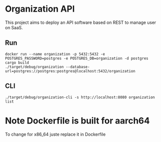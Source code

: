 # Organization API

This project aims to deploy an API software based on REST to manage user on SaaS.


## Run

```
docker run --name organization -p 5432:5432 -e POSTGRES_PASSWORD=postgres -e POSTGRES_DB=organization -d postgres
cargo build
./target/debug/organization --database-url=postgres://postgres:postgres@localhost:5432/organization
```

## CLI

```
./target/debug/organization-cli -s http://localhost:8080 organization list
```


# Note Dockerfile is built for aarch64
To change for x86_64 juste replace it in Dockerfile
